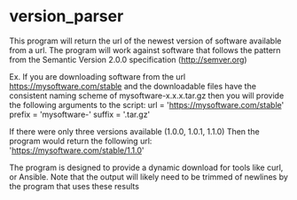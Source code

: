 # version_parser
This program will return the url of the newest version of software available from a url.
The program will work against software that follows the pattern from the 
Semantic Version 2.0.0 specification (http://semver.org)

Ex.
If you are downloading software from the url https://mysoftware.com/stable
and the downloadable files have the consistent naming scheme of mysoftware-x.x.x.tar.gz
then you will provide the following arguments to the script:
url = 'https://mysoftware.com/stable'
prefix = 'mysoftware-'
suffix = '.tar.gz'

If there were only three versions available (1.0.0, 1.0.1, 1.1.0)
Then the program would return the following url:
'https://mysoftware.com/stable/1.1.0'

The program is designed to provide a dynamic download for tools like curl, or Ansible.
Note that the output will likely need to be trimmed of newlines 
by the program that uses these results
